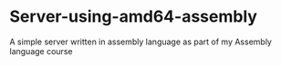 # Server-using-amd64-assembly

A simple server written in assembly language as part of my Assembly language course
